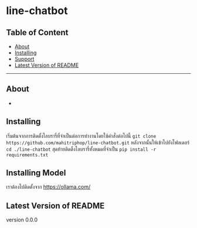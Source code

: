 # line-chatbot

## Table of Content
- [About](#about)
- [Installing](#installing)
- [Support](#support)
- [Latest Version of README](#latest-version-of-readme)

---

## About
  -

## Installing
เริ่มต้นจากการติดตั้งไลบรารี่ที่จำเป็นต่อการทำงานโดยใช้คำสั่งต่อไปนี้
`git clone https://github.com/mahitriphop/line-chatbot.git`
หลังจากนั้นให้เข้าไปยังโฟลเดอร์
`cd ./line-chatbot`
สุดท้ายติดติ้งไลบรารี่ทั้งหมดที่จำเป็น
`pip install -r requirements.txt`

## Installing Model
  เราต้องไปติดตั้งจาก https://ollama.com/


## Latest Version of README

version 0.0.0
